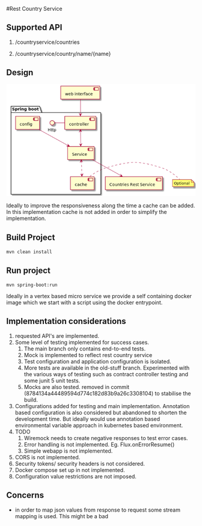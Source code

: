#Rest Country Service


## Supported API

1. /countryservice/countries

2. /countryservice/country/name/{name}

## Design
![design image](docs/componentdiagram.png)

Ideally to improve the responsiveness along the time a cache can be added. In this implementation cache is not added in order to simplify the implementation.

## Build Project

```
mvn clean install
```

## Run project
```
mvn spring-boot:run
```

Ideally in a vertex based micro service we provide a self containing docker image which we start with a script using the docker entrypoint.

## Implementation considerations


1. requested API's are implemented.
2. Some level of testing implemented for success cases.
   1. The main branch only contains end-to-end tests.
   2. Mock is implemented to reflect rest country service 
   3. Test configuration and application configuration is isolated.
   4. More tests are available in the old-stuff branch. Experimented with the various ways of testing such as contract controller testing and some junit 5 unit tests. 
   5. Mocks are also tested. removed in commit (8784134a44489594d774c182d83b9a26c3308104) to stabilise the build.
3. Configurations added for testing and main implementation.  Annotation based configuration is also considered but abandoned to shorten the development time. But ideally would use annotation based environmental variable approach in kubernetes based environment.
4. TODO
   1. Wiremock needs to create negative responses to test error cases.
   2. Error handling is not implemented. Eg. Flux.onErrorResume()
   3. Simple webapp is not implemented.
5. CORS is not implemented.
6. Security tokens/ security headers is not considered.
7. Docker compose set up in not implemented.
8. Configuration value restrictions are not imposed.

## Concerns

* in order to map json values from response to request some stream mapping is used. This might be a bad 

